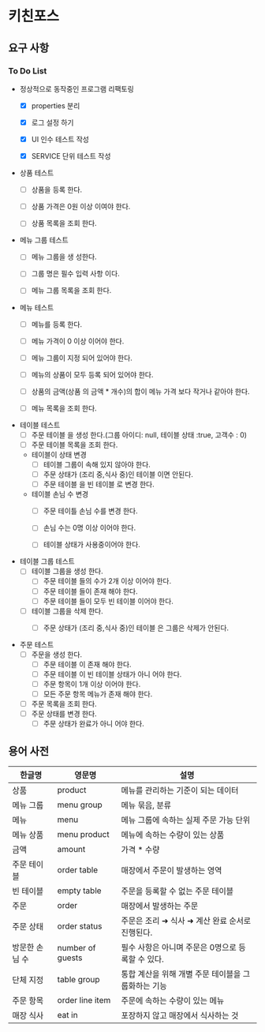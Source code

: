 # 키친포스

## 요구 사항

### To Do List
- 정상적으로 동작중인 프로그램 리팩토링
    - [x] properties 분리
    - [x] 로그 설정 하기
    - [x] UI 인수 테스트 작성
    - [x] SERVICE 단위 테스트 작성
    

- 상품 테스트
    - [ ] 상품을 등록 한다.
    - [ ] 상품 가격은 0원 이상 이여야 한다.
    - [ ] 상품 목록을 조회 한다.


- 메뉴 그룹 테스트
    - [ ] 메뉴 그룹을 생 성한다.
    - [ ] 그룹 명은 필수 입력 사항 이다.
    - [ ] 메뉴 그룹 목록을 조회 한다.


- 메뉴 테스트
    - [ ] 메뉴를 등록 한다.
    - [ ] 메뉴 가격이 0 이상 이어야 한다.
    - [ ] 메뉴 그룹이 지정 되어 있어야 한다.
    - [ ] 메뉴의 상품이 모두 등록 되어 있어야 한다.
    - [ ] 상품의 금액(상품 의 금액 * 개수)의 합이 메뉴 가격 보다 작거나 같아야 한다.
    - [ ] 메뉴 목록을 조회 한다.


- 테이블 테스트
    - [ ] 주문 테이블 을 생성 한다.(그룹 아이디: null, 테이블 상태 :true, 고객수 : 0)
    - [ ] 주문 테이블 목록을 조회 한다.
    
    - 테이블이 상태 변경
         - [ ] 테이블 그룹이 속해 있지 않아야 한다.
         - [ ] 주문 상태가 (조리 중,식사 중)인 테이블 이면 안된다.
         - [ ] 주문 테이블 을 빈 테이블 로 변경 한다.
    
    - 테이블 손님 수 변경
         -[ ] 주문 테이틀 손님 수를 변경 한다.
         -[ ] 손님 수는 0명 이상 이어야 한다.
         -[ ] 테이블 상태가 사용중이어야 한다.
  

- 테이블 그룹 테스트
    - [ ] 테이블 그룹을 생성 한다.
      - [ ] 주문 테이블 들의 수가 2개 이상 이어야 한다.
      - [ ] 주문 테이블 들이 존재 해야 한다.
      - [ ] 주문 테이블 들이 모두 빈 테이블 이어야 한다.
    - [ ] 테이블 그룹을 삭제 한다.
      - [ ] 주문 상태가 (조리 중,식사 중)인 테이블 은 그룹은 삭제가 안된다.
  

- 주문 테스트
    - [ ] 주문을 생성 한다.
      - [ ] 주문 테이블 이 존재 해야 한다.
      - [ ] 주문 테이블 이 빈 테이블 상태가 아니 어야 한다.
      - [ ] 주문 항목이 1개 이상 이어야 한다.
      - [ ] 모든 주문 항목 메뉴가 존재 해야 한다.
    - [ ] 주문 목록을 조회 한다.
    - [ ] 주문 상태를 변경 한다.
      - [ ] 주문 상태가 완료가 아니 어야 한다.

## 용어 사전

| 한글명 | 영문명 | 설명 |
| --- | --- | --- |
| 상품 | product | 메뉴를 관리하는 기준이 되는 데이터 |
| 메뉴 그룹 | menu group | 메뉴 묶음, 분류 |
| 메뉴 | menu | 메뉴 그룹에 속하는 실제 주문 가능 단위 |
| 메뉴 상품 | menu product | 메뉴에 속하는 수량이 있는 상품 |
| 금액 | amount | 가격 * 수량 |
| 주문 테이블 | order table | 매장에서 주문이 발생하는 영역 |
| 빈 테이블 | empty table | 주문을 등록할 수 없는 주문 테이블 |
| 주문 | order | 매장에서 발생하는 주문 |
| 주문 상태 | order status | 주문은 조리 ➜ 식사 ➜ 계산 완료 순서로 진행된다. |
| 방문한 손님 수 | number of guests | 필수 사항은 아니며 주문은 0명으로 등록할 수 있다. |
| 단체 지정 | table group | 통합 계산을 위해 개별 주문 테이블을 그룹화하는 기능 |
| 주문 항목 | order line item | 주문에 속하는 수량이 있는 메뉴 |
| 매장 식사 | eat in | 포장하지 않고 매장에서 식사하는 것 |
 
